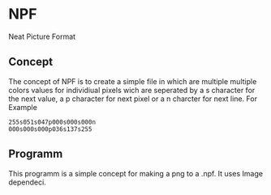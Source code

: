 # NPF
Neat Picture Format
## Concept
The concept of NPF is to create a simple file in which are multiple multiple colors values for individiual pixels wich are seperated by a s character for the next value, a p character for next pixel or a n charcter for next line. For Example
```Concept
255s051s047p000s000s000n
000s000s000p036s137s255
```
## Programm
This programm is a simple concept for making a png to a .npf. It uses Image dependeci.